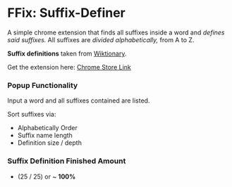 # FFix: Suffix-Definer
A simple chrome extension that finds all suffixes inside a word and *defines said suffixes.*
All suffixes are *divided alphabetically,* from A to Z. 

**Suffix definitions** taken from [Wiktionary](https://en.wiktionary.org/w/index.php?title=Category:English_suffixes&pageuntil=ERGY%0A-ergy#mw-pages).

Get the extension here: 
[Chrome Store Link](https://chrome.google.com/webstore/detail/ffix-english-suffix-dicti/jbojoemigabakpmpiflffmcceknbidhk/related?hl=en&authuser=0)

### Popup Functionality
Input a word and all suffixes contained are listed.

Sort suffixes via:
  - Alphabetically Order
  - Suffix name length
  - Definition size / depth

### Suffix Definition Finished Amount 
- (25 / 25) or ~ **100%**
